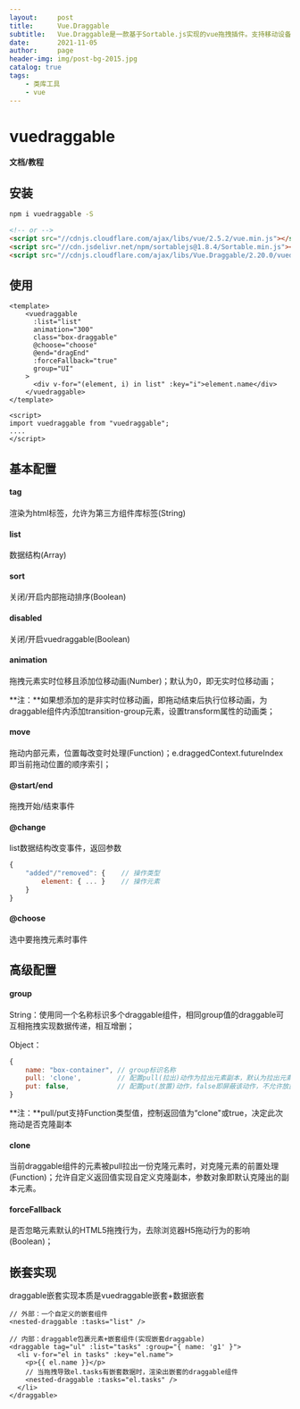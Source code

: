 ```yaml
---
layout:     post
title:      Vue.Draggable
subtitle:   Vue.Draggable是一款基于Sortable.js实现的vue拖拽插件。支持移动设备、拖拽和选择文本、智能滚动，可以在不同列表间拖拽、不依赖jQuery为基础、vue 2过渡动画兼容、支持撤销操作.
date:       2021-11-05
author:     page
header-img: img/post-bg-2015.jpg
catalog: true
tags:
    - 类库工具
    - vue
---
```


# vuedraggable

**文档/教程**

[官方文档]: https://github.com/SortableJS/Vue.Draggable#readme
[中文文档]: https://www.itxst.com/vue-draggable/tutorial.html
[推荐文章]: https://www.jianshu.com/p/03f0f58f84cc

## 安装

```sh
npm i vuedraggable -S
```

```html
<!-- or -->
<script src="//cdnjs.cloudflare.com/ajax/libs/vue/2.5.2/vue.min.js"></script>
<script src="//cdn.jsdelivr.net/npm/sortablejs@1.8.4/Sortable.min.js"></script>
<script src="//cdnjs.cloudflare.com/ajax/libs/Vue.Draggable/2.20.0/vuedraggable.umd.min.js"></script>
```

## 使用

```vue
<template>
	<vuedraggable
	  :list="list"
	  animation="300"
	  class="box-draggable"
	  @choose="choose"
	  @end="dragEnd"
	  :forceFallback="true"
	  group="UI"
	>
	  <div v-for="(element, i) in list" :key="i">element.name</div>
	</vuedraggable>
</template>

<script>
import vuedraggable from "vuedraggable";
....
</script>
```

## 基本配置

#### tag

渲染为html标签，允许为第三方组件库标签(String)

#### list

数据结构(Array)

#### sort

关闭/开启内部拖动排序(Boolean)

#### disabled

关闭/开启vuedraggable(Boolean)

#### animation

拖拽元素实时位移且添加位移动画(Number)；默认为0，即无实时位移动画；

**注：**如果想添加的是非实时位移动画，即拖动结束后执行位移动画，为draggable组件内添加transition-group元素，设置transform属性的动画类；

#### move

拖动内部元素，位置每改变时处理(Function)；e.draggedContext.futureIndex即当前拖动位置的顺序索引；

#### @start/end

拖拽开始/结束事件

#### @change

list数据结构改变事件，返回参数

```js
{
	"added"/"removed": {	// 操作类型
		element: { ... }	// 操作元素
	}
}
```

#### @choose

选中要拖拽元素时事件



## 高级配置

#### group

String：使用同一个名称标识多个draggable组件，相同group值的draggable可互相拖拽实现数据传递，相互增删；

Object：

```js
{
    name: "box-container", // group标识名称
    pull: 'clone',		   // 配置pull(拉出)动作为拉出元素副本，默认为拉出元素本身
    put: false,			   // 配置put(放置)动作，false即屏蔽该动作，不允许放置其他元素
}
```

**注：**pull/put支持Function类型值，控制返回值为“clone"或true，决定此次拖动是否克隆副本

#### clone

当前draggable组件的元素被pull拉出一份克隆元素时，对克隆元素的前置处理(Function)；允许自定义返回值实现自定义克隆副本，参数对象即默认克隆出的副本元素。

#### forceFallback

是否忽略元素默认的HTML5拖拽行为，去除浏览器H5拖动行为的影响(Boolean)；



## 嵌套实现

draggable嵌套实现本质是vuedraggable嵌套+数据嵌套

```vue
// 外部：一个自定义的嵌套组件
<nested-draggable :tasks="list" />
```

```vue
// 内部：draggable包裹元素+嵌套组件(实现嵌套draggable)
<draggable tag="ul" :list="tasks" :group="{ name: 'g1' }">
  <li v-for="el in tasks" :key="el.name">
    <p>{{ el.name }}</p>
    // 当拖拽导致el.tasks有嵌套数据时，渲染出嵌套的draggable组件
    <nested-draggable :tasks="el.tasks" />
  </li>
</draggable>
```

